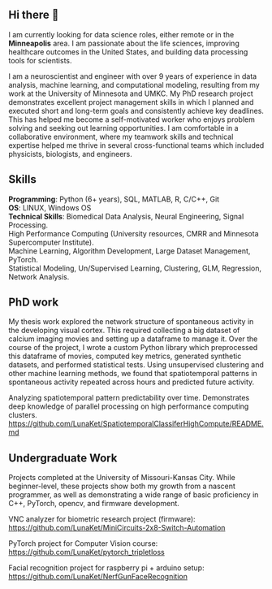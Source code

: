## Hi there 👋

I am currently looking for data science roles, either remote or in the **Minneapolis** area. I am passionate about the life sciences, improving healthcare outcomes in the United States, and building data processing tools for scientists.

I am a neuroscientist and engineer with over 9 years of experience in data analysis, machine learning, and computational modeling, resulting from my work at the University of Minnesota and UMKC. My PhD research project demonstrates excellent project management skills in which I planned and executed short and long-term goals and consistently achieve key deadlines. This has helped me become a self-motivated worker who enjoys problem solving and seeking out learning opportunities. I am comfortable in a collaborative environment, where my teamwork skills and technical expertise helped me thrive in several cross-functional teams which included physicists, biologists, and engineers. 

## Skills
**Programming**: Python (6+ years), SQL, MATLAB, R, C/C++, Git  
**OS**: LINUX, Windows OS  
**Technical Skills**: Biomedical Data Analysis, Neural Engineering, Signal Processing.  
High Performance Computing (University resources, CMRR and Minnesota Supercomputer Institute).  
Machine Learning, Algorithm Development, Large Dataset Management, PyTorch.  
Statistical Modeling, Un/Supervised Learning, Clustering, GLM, Regression, Network Analysis.  

## PhD work
My thesis work explored the network structure of spontaneous activity in the developing visual cortex. This required collecting a big dataset of calcium imaging movies and setting up a dataframe to manage it. Over the course of the project, I wrote a custom Python library which preprocessed this dataframe of movies, computed key metrics, generated synthetic datasets, and performed statistical tests. Using unsupervised clustering and other machine learning methods, we found that spatiotemporal patterns in spontaneous activity repeated across hours and predicted future activity.

Analyzing spatiotemporal pattern predictability over time. Demonstrates deep knowledge of parallel processing on high performance computing clusters.  
https://github.com/LunaKet/SpatiotemporalClassiferHighCompute/README.md

## Undergraduate Work
Projects completed at the University of Missouri-Kansas City. While beginner-level, these projects show both my growth from a nascent programmer, as well as demonstrating a wide range of basic proficiency in C++, PyTorch, opencv, and firmware development.

VNC analyzer for biometric research project (firmware):  
https://github.com/LunaKet/MiniCircuits-2x8-Switch-Automation

PyTorch project for Computer Vision course:  
https://github.com/LunaKet/pytorch_tripletloss

Facial recognition project for raspberry pi + arduino setup:  
https://github.com/LunaKet/NerfGunFaceRecognition

<!--
**LunaKet/LunaKet** is a ✨ _special_ ✨ repository because its `README.md` (this file) appears on your GitHub profile.

Here are some ideas to get you started:

- 🔭 I’m currently working on ...
- 🌱 I’m currently learning ...
- 👯 I’m looking to collaborate on ...
- 🤔 I’m looking for help with ...
- 💬 Ask me about ...
- 📫 How to reach me: ...
- 😄 Pronouns: ...
- ⚡ Fun fact: ...
-->

